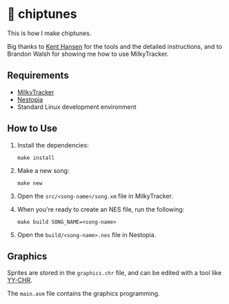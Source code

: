 # 👾 chiptunes

This is how I make chiptunes.

Big thanks to [Kent Hansen](https://www.youtube.com/watch?v=k4usxbg17Wg) for the tools and the detailed instructions, and to Brandon Walsh for showing me how to use MilkyTracker.

## Requirements

- [MilkyTracker](https://milkytracker.org/)
- [Nestopia](https://nestopia.sourceforge.net/)
- Standard Linux development environment

## How to Use

1.  Install the dependencies:

        make install

2.  Make a new song:

        make new

3.  Open the `src/<song-name>/song.xm` file in MilkyTracker.

4.  When you're ready to create an NES file, run the following:

        make build SONG_NAME=<song-name>

5.  Open the `build/<song-name>.nes` file in Nestopia.

## Graphics

Sprites are stored in the `graphics.chr` file, and can be edited with a tool like [YY-CHR](https://www.romhacking.net/utilities/958/).

The `main.asm` file contains the graphics programming.
